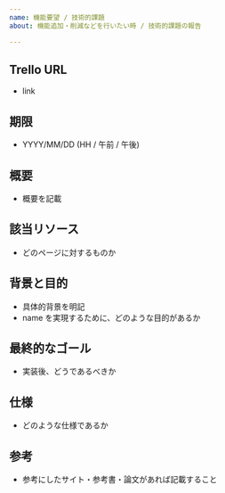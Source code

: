 ```yaml
---
name: 機能要望 / 技術的課題
about: 機能追加・削減などを行いたい時 / 技術的課題の報告

---
```


## Trello URL

* link

## 期限

* YYYY/MM/DD (HH / 午前 / 午後)

## 概要

* 概要を記載

## 該当リソース

* どのページに対するものか

## 背景と目的

* 具体的背景を明記
* name を実現するために、どのような目的があるか

## 最終的なゴール

* 実装後、どうであるべきか

## 仕様

* どのような仕様であるか

## 参考

* 参考にしたサイト・参考書・論文があれば記載すること